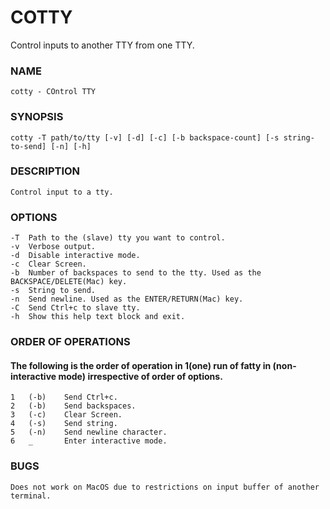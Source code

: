 # COTTY

Control inputs to another TTY from one TTY.

### NAME
	cotty - COntrol TTY

### SYNOPSIS
	cotty -T path/to/tty [-v] [-d] [-c] [-b backspace-count] [-s string-to-send] [-n] [-h]

### DESCRIPTION
	Control input to a tty.

### OPTIONS
	-T	Path to the (slave) tty you want to control.
	-v	Verbose output.
	-d	Disable interactive mode.
	-c	Clear Screen.
	-b	Number of backspaces to send to the tty. Used as the BACKSPACE/DELETE(Mac) key.
	-s	String to send.
	-n	Send newline. Used as the ENTER/RETURN(Mac) key.
	-C	Send Ctrl+c to slave tty.
	-h	Show this help text block and exit.

### ORDER OF OPERATIONS
#### The following is the order of operation in 1(one) run of fatty in (non-interactive mode) irrespective of order of options.
	1	(-b)	Send Ctrl+c.
	2	(-b)	Send backspaces.
	3	(-c)	Clear Screen.
	4	(-s)	Send string.
	5	(-n)	Send newline character.
	6	_       Enter interactive mode.

### BUGS
	Does not work on MacOS due to restrictions on input buffer of another terminal.